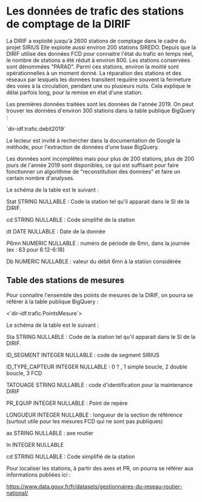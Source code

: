 # Les données de trafic des stations de comptage de la DIRIF
La DIRIF a exploité jusqu'à 2600 stations de comptage dans le cadre du projet SIRIUS Elle exploite aussi environ 200 stations SIREDO. Depuis que la DIRIF utilise des données FCD pour connaitre l'état du trafic en temps réel, le nombre de stations a été réduit à environ 800. Les stations conservées sont dénommées "PARAD". Parmi ces stations, environ la moitié sont opérationnelles à un moment donné. La réparation des stations et des réseaux par lesquels les données transitent requière souvent la fermeture des voies à la circulation, pendant une ou plusieurs nuits. Cela explique le délai parfois long, pour la remise en état d'une station.

Les premières données traitées sont les données de l'année 2019. On peut trouver les données d'environ 300 stations dans la table publique BigQuery :

\`dir-idf.trafic.debit2019\`

Le lecteur est invité à rechercher dans la documentation de Google la méthode, pour l'extraction de données d'une base BigQuery.

Les données sont incomplètes mais pour plus de 200 stations, plus de 200 jours de l'année 2019 sont disponibles, ce qui est suffisant pour faire fonctionner un algorithme de "reconstitution des données" et faire un certain nombre d'analyses. 

Le schéma de la table est le suivant :

Stat STRING NULLABLE : Code la station tel qu'il apparait dans le SI de la DIRIF.

cd STRING NULLABLE : Code simplifié de la station

dt DATE NULLABLE : Date de la donnée

P6mn NUMERIC NULLABLE : numéro de période de 6mn, dans la journée (ex : 63 pour 6:12-6:18)

Db NUMERIC NULLABLE : valeur du débit 6mn à la station considérée

## Table des stations de mesures
Pour connaitre l'ensemble des points de mesures de la DIRIF, on pourra se référer à la table publique BigQuery :

<\`dir-idf.trafic.PointsMesure\`>

Le schéma de la table est le suivant :

Sta	STRING	NULLABLE	: Code de la station tel qu'il apparait dans le SI de la DIRIF.

ID_SEGMENT	INTEGER	NULLABLE	: code de segment SIRIUS

ID_TYPE_CAPTEUR	INTEGER	NULLABLE	: 0 ? , 1 simple boucle, 2 double boucle, 3 FCD

TATOUAGE	STRING	NULLABLE	: code d'identification pour la maintenance DIRIF

PR_EQUIP	INTEGER	NULLABLE	: Point de repère

LONGUEUR	INTEGER	NULLABLE	: longueur de la section de référence (surtout utile pour les mesures FCD qui ne sont pas publiques)

ax	STRING	NULLABLE	: axe routier

ln	INTEGER	NULLABLE	

cd	STRING	NULLABLE	: Code simplifié de la station

Pour localiser les stations, à partir des axes et PR, on pourra se référer aux informations publiées ici :

<https://www.data.gouv.fr/fr/datasets/gestionnaires-du-reseau-routier-national/>


